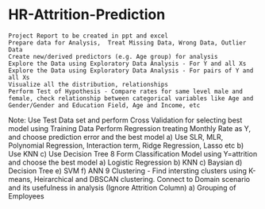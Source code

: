# HR-Attrition-Prediction
	Project Report to be created in ppt and excel
	Prepare data for Analysis,  Treat Missing Data, Wrong Data, Outlier Data
	Create new/derived predictors (e.g. Age group) for analysis
	Explore the Data using Exploratory Data Analysis - For Y and all Xs
	Explore the Data using Exploratory Data Analysis - For pairs of Y and  all Xs
	Visualize all the distribution, relationships
	Perform Test of Hypothesis - Compare rates for same level male and female, check relationship between categorical variables like Age and Gender/Gender and Education Field, Age and Income, etc
Note:	Use Test Data set and perform Cross Validation for selecting best model using Training Data
	Perform Regression treating Monthly Rate as Y, and choose prediction error and the best model
a) 	Use SLR, MLR, Polynomial Regression, Interaction term, Ridge Regression, Lasso etc
b)	Use KNN 
c) 	Use Decision Tree 
8	Form Classification Model using Y=attrition and choose the best model
a) 	Logistic Regression
b)	KNN
c) 	Baysian
d) 	Decision Tree
e)	SVM
f)	ANN
9	Clustering - Find intersting clusters using K-means, Heirarchical and DBSCAN clustering. Connect to Domain scenario and its usefulness in analysis (Ignore Attrition Column)
a) 	Grouping of Employees
